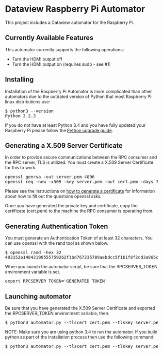 # Dataview Raspberry Pi Automator
This project includes a Dataview automator for the Raspberry Pi.

## Currently Available Features

This automator currently supports the following operations:

* Turn the HDMI output off
* Turn the HDMI output on (requires sudo - see #1)

## Installing

Installation of the Raspberry Pi Automator is more complicated than other automators due to the outdated version of Python that most Raspberry Pi linux distributions use:

<pre>
$ python3 --version
Python 3.2.3
</pre>

If you do not have at least Python 3.4 and you have fully updated your Raspberry Pi please follow the [Python upgrade guide](https://github.com/wl-net/dataview-rpi-automator/wiki/Installation#installing-python-34).

## Generating a X.509 Server Certificate

In order to provide secure communications between the RPC consumer and the RPC server, TLS is utilized. You must create a X.509 Server Certificate for this to work.

<pre>
openssl genrsa -out server.pem 4096
openssl req -new -x509 -key server.pem -out cert.pem -days 730
</pre>

Please see the instructions on [how to generate a certificate](https://github.com/wl-net/dataview/wiki/Transports#generating-a-properly-formed-certificate) for information about how to fill out the questions openssl asks.

Once you have generated the private key and certificate, copy the certificate (cert.pem) to the machine the RPC consumer is operating from.

## Generating Authentication Token
You must generate an Authentication Token of at least 32 characters. You can use openssl with the rand tool as shown below.  
<pre>
$ openssl rand -hex 32
493152a14843198555759262f1bd767235789aebdcc5f1b1f8f2cd3a965c8c7a
</pre>

When you launch the automator script, be sure that the RPCSERVER_TOKEN environment variable is set.

<pre>
export RPCSERVER_TOKEN='GENERATED_TOKEN'
</pre>

## Launching automator

Be sure that you have generated the X.509 Server Certificate and exported the RPCSERVER_TOKEN environment variable, then:

<pre>
$ python3 automator.py --tlscert cert.pem --tlskey server.pem --host 0.0.0.0:8443
</pre>

NOTE: Make sure you are using python 3.4 to run the automator. If you build python as part of the installation process then use the following command:

<pre>
$ python3 automator.py --tlscert cert.pem --tlskey server.pem --host 0.0.0.0:8443
</pre>
